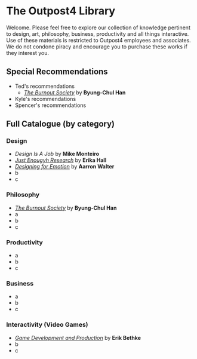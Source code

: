 # The Outpost4 Library

Welcome. Please feel free to explore our collection of knowledge pertinent to design, art, philosophy, business, productivity and all things interactive. Use of these materials is restricted to Outpost4 employees and associates. We do not condone piracy and encourage you to purchase these works if they interest you.

## Special Recommendations
- Ted's recommendations
  - [_The Burnout Society_](burnout.pdf) by **Byung-Chul Han**
- Kyle's recommendations
- Spencer's recommendations

## Full Catalogue (by category)

### Design
- _Design Is A Job_ by **Mike Monteiro**
- [_Just Enougyh Research_]() by **Erika Hall**
- [_Designing for Emotion_](O4Lib/Designing_for_Emotion_-_Spool_-_A_Book_Apart_(2011).pdf) by **Aarron Walter**
- b
- c

### Philosophy

- [_The Burnout Society_](burnout.pdf) by **Byung-Chul Han**
- a
- b
- c

### Productivity

- a
- b
- c

### Business

- a
- b
- c

### Interactivity (Video Games)

- [_Game Development and Production_](gdp.pdf) by **Erik Bethke**
- b
- c


